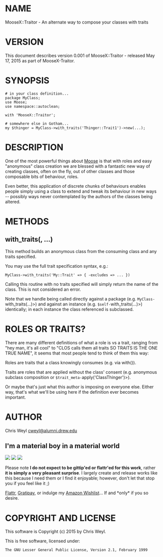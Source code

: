 # NAME

MooseX::Traitor - An alternate way to compose your classes with traits

# VERSION

This document describes version 0.001 of MooseX::Traitor - released May 17, 2015 as part of MooseX-Traitor.

# SYNOPSIS

    # in your class definition...
    package MyClass;
    use Moose;
    use namespace::autoclean;

    with 'MooseX::Traitor';

    # somewhere else in Gotham...
    my $thinger = MyClass->with_traits('Thinger::Trait1')->new(...);

# DESCRIPTION

One of the most powerful things about [Moose](https://metacpan.org/pod/Moose) is that with roles and easy
"anonymous" class creation we are blessed with a fantastic new way of
creating classes, often on the fly, out of other classes and those composable
bits of behaviour, roles.

Even better, this application of discrete chunks of behaviours enables people
simply using a class to extend and tweak its behaviour in new ways -- possibly
ways never contemplated by the authors of the classes being altered.

# METHODS

## with\_traits(<trait1>, ...)

This method builds an anonymous class from the consuming class and any traits
specified.

You may use the full trait specification syntax, e.g.:

    MyClass->with_traits('My::Trait' => { -excludes => ... })

Calling this routine with no traits specified will simply return the name of
the class.  This is not considered an error.

Note that we handle being called directly against a package (e.g.
`MyClass-`with\_traits(...)>) and against an instance (e.g.
`$self-`with\_traits(...)>) identically; in each instance the class
referenced is subclassed.

# ROLES OR TRAITS?

There are many different definitions of what a role is vs a trait, ranging
from "hey man, it's all cool" to "CLOS calls them all traits SO TRAITS IS THE
ONE TRUE NAME", it seems that most people tend to think of them this way:

Roles are traits that a class knowingly consumes (e.g. via with()).

Traits are roles that are applied without the class' consent (e.g. anonymous
subclass composition or `$trait_meta-`apply('ClassThinger')>).

Or maybe that's just what this author is imposing on everyone else.  Either
way, that's what we'll be using here if the definition ever becomes important.

# AUTHOR

Chris Weyl <cweyl@alumni.drew.edu>

## I'm a material boy in a material world

<div>
    <a href="https://gratipay.com/RsrchBoy/"><img src="http://img.shields.io/gratipay/RsrchBoy.svg" /></a>
    <a href="http://bit.ly/rsrchboys-wishlist"><img src="http://wps.io/wp-content/uploads/2014/05/amazon_wishlist.resized.png" /></a>
    <a href="https://flattr.com/submit/auto?user_id=RsrchBoy&url=&title=RsrchBoy's%20CPAN%20MooseX-Traitor&tags=%22RsrchBoy's%20MooseX-Traitor%20in%20the%20CPAN%22"><img src="http://api.flattr.com/button/flattr-badge-large.png" /></a>
</div>

Please note **I do not expect to be gittip'ed or flattr'ed for this work**,
rather **it is simply a very pleasant surprise**. I largely create and release
works like this because I need them or I find it enjoyable; however, don't let
that stop you if you feel like it ;)

[Flattr](https://flattr.com/submit/auto?user_id=RsrchBoy&url=&title=RsrchBoy&#x27;s%20CPAN%20MooseX-Traitor&tags=%22RsrchBoy&#x27;s%20MooseX-Traitor%20in%20the%20CPAN%22),
[Gratipay](https://gratipay.com/RsrchBoy/), or indulge my
[Amazon Wishlist](http://bit.ly/rsrchboys-wishlist)...  If and \*only\* if you so desire.

# COPYRIGHT AND LICENSE

This software is Copyright (c) 2015 by Chris Weyl.

This is free software, licensed under:

    The GNU Lesser General Public License, Version 2.1, February 1999
